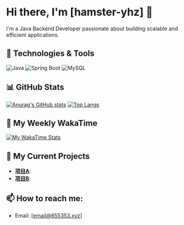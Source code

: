 # Hi there, I'm [hamster-yhz] 👋

I'm a Java Backend Developer passionate about building scalable and efficient applications.

## 🔧 Technologies & Tools

![Java](https://img.shields.io/badge/Java-ED8B00?style=for-the-badge&logo=openjdk&logoColor=white)
![Spring Boot](https://img.shields.io/badge/Spring%20Boot-6DB33F?style=for-the-badge&logo=spring-boot&logoColor=white)
![MySQL](https://img.shields.io/badge/MySQL-005C84?style=for-the-badge&logo=mysql&logoColor=white)

## 📊 GitHub Stats

[![Anurag's GitHub stats](https://github-readme-stats.vercel.app/api?username=hamster-yhz&show_icons=true&theme=radical)](https://github.com/anuraghazra/github-readme-stats)
[![Top Langs](https://github-readme-stats.vercel.app/api/top-langs/?username=hamster-yhz&layout=compact&theme=radical)](https://github.com/anuraghazra/github-readme-stats)

## 👋 My Weekly WakaTime

[![My WakaTime Stats](https://github-readme-stats.vercel.app/api/wakatime?username=hamster_yhz&theme=github_dark)](https://wakatime.com/@hamster_yhz)

## 🌱 My Current Projects

-   **[项目A](项目A链接)**: 
-   **[项目B](项目B链接)**: 

## 📫 How to reach me:

-   Email: [email@655353.xyz]
